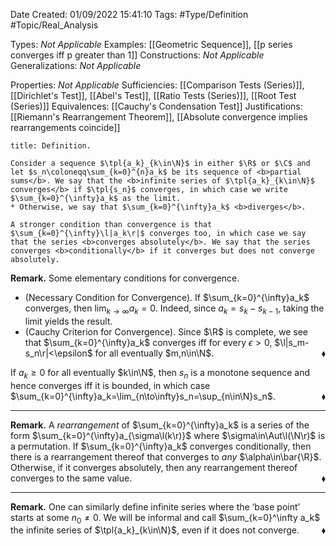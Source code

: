 <div class="topSpace"></div>

Date Created: 01/09/2022 15:41:10
Tags: #Type/Definition #Topic/Real_Analysis

Types: <i>Not Applicable</i>
Examples: [[Geometric Sequence]], [[p series converges iff p greater than 1]]
Constructions: <i>Not Applicable</i>
Generalizations: <i>Not Applicable</i>

Properties: <i>Not Applicable</i>
Sufficiencies: [[Comparison Tests (Series)]], [[Dirichlet's Test]], [[Abel's Test]], [[Ratio Tests (Series)]], [[Root Test (Series)]]
Equivalences: [[Cauchy's Condensation Test]]
Justifications: [[Riemann's Rearrangement Theorem]], [[Absolute convergence implies rearrangements coincide]]

``` ad-Definition
title: Definition.

Consider a sequence $\tpl{a_k}_{k\in\N}$ in either $\R$ or $\C$ and let $s_n\coloneqq\sum_{k=0}^{n}a_k$ be its sequence of <b>partial sums</b>. We say that the <b>infinite series of $\tpl{a_k}_{k\in\N}$ converges</b> if $\tpl{s_n}$ converges, in which case we write $\sum_{k=0}^{\infty}a_k$ as the limit.
* Otherwise, we say that $\sum_{k=0}^{\infty}a_k$ <b>diverges</b>.

A stronger condition than convergence is that $\sum_{k=0}^{\infty}\l|a_k\r|$ converges too, in which case we say that the series <b>converges absolutely</b>. We say that the series converges <b>conditionally</b> if it converges but does not converge absolutely.

```

<b>Remark.</b> Some elementary conditions for convergence.
* (Necessary Condition for Convergence). If $\sum_{k=0}^{\infty}a_k$ converges, then $\lim_{k\to\infty}a_k=0$. Indeed, since $a_k=s_k-s_{k-1}$, taking the limit yields the result.
* (Cauchy Criterion for Convergence). Since $\R$ is complete, we see that $\sum_{k=0}^{\infty}a_k$ converges iff for every $\epsilon>0$, $\l|s_m-s_n\r|<\epsilon$ for all eventually $m,n\in\N$.<span style="float:right;">$\blacklozenge$</span>

If $a_k\geq0$ for all eventually $k\in\N$, then $s_n$ is a monotone sequence and hence converges iff it is bounded, in which case $\sum_{k=0}^{\infty}a_k=\lim_{n\to\infty}s_n=\sup_{n\in\N}s_n$.<span style="float:right;">$\blacklozenge$</span>

---

<b>Remark.</b> A <i>rearrangement</i> of $\sum_{k=0}^{\infty}a_k$ is a series of the form $\sum_{k=0}^{\infty}a_{\sigma\l(k\r)}$ where $\sigma\in\Aut\l(\N\r)$ is a permutation. If $\sum_{k=0}^{\infty}a_k$ converges conditionally, then there is a rearrangement thereof that converges to <i>any</i> $\alpha\in\bar{\R}$. Otherwise, if it converges absolutely, then any rearrangement thereof converges to the same value.<span style="float:right;">$\blacklozenge$</span>

---

<b>Remark.</b> One can similarly define infinite series where the ‘base point’ starts at some $n_0\neq0$. We will be informal and call $\sum_{k=0}^\infty a_k$ the infinite series of $\tpl{a_k}_{k\in\N}$, even if it does not converge.<span style="float:right;">$\blacklozenge$</span>
